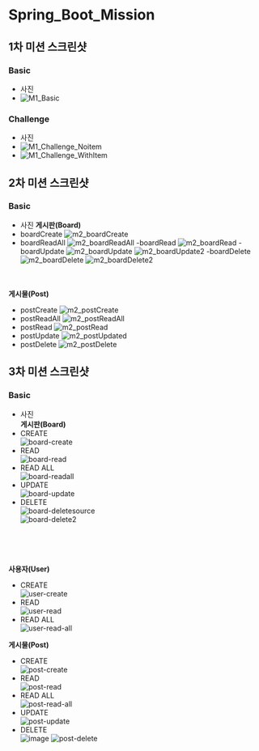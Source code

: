 # Spring_Boot_Mission  
## 1차 미션 스크린샷  
### Basic
  - 사진  
  - ![M1_Basic](https://user-images.githubusercontent.com/57223501/158011279-c45b33a1-4f59-4937-93f6-39284a3ab74a.JPG)

### Challenge
  - 사진
  - ![M1_Challenge_Noitem](https://user-images.githubusercontent.com/57223501/158011283-8291c297-49d7-442c-a47e-ea399812932f.JPG)
  - ![M1_Challenge_WithItem](https://user-images.githubusercontent.com/57223501/158011286-d3f0c313-e485-4958-96bb-9cffe30b1272.JPG)


## 2차 미션 스크린샷  
### Basic
  - 사진
  **게시판(Board)**
  - boardCreate
  ![m2_boardCreate](https://user-images.githubusercontent.com/57223501/158058004-d4c385ca-2441-47ae-a346-ce596ccebaee.JPG)
  - boardReadAll
  ![m2_boardReadAll](https://user-images.githubusercontent.com/57223501/158058032-9cdc8b7c-9cb4-4068-af0f-a0eb54ff7039.JPG)
  -boardRead
  ![m2_boardRead](https://user-images.githubusercontent.com/57223501/158058042-9f9e98be-d853-4997-9dbe-aba4871df923.JPG)
  -boardUpdate
  ![m2_boardUpdate](https://user-images.githubusercontent.com/57223501/158058074-ab385f1c-ea1d-45f9-a912-ccc14ce70e5b.JPG)
  ![m2_boardUpdate2](https://user-images.githubusercontent.com/57223501/158058077-e1813f4d-bf69-4ef0-a141-af101932e64a.JPG)
  -boardDelete
  ![m2_boardDelete](https://user-images.githubusercontent.com/57223501/158058094-602126be-8520-48dc-a67b-32e270458655.JPG)
  ![m2_boardDelete2](https://user-images.githubusercontent.com/57223501/158058096-e12620e8-16ee-48db-b300-2290352d6b5b.JPG)
  <br><br><br>
  
  **게시물(Post)**  
  - postCreate
  ![m2_postCreate](https://user-images.githubusercontent.com/57223501/158058142-9e41e5a9-74b6-46da-946a-ade159b94eda.JPG)
  - postReadAll
  ![m2_postReadAll](https://user-images.githubusercontent.com/57223501/158058153-7ec3724b-75d5-43e9-b0a8-ccfbc6a35ffb.JPG)
  - postRead
  ![m2_postRead](https://user-images.githubusercontent.com/57223501/158058158-9b199498-fd5b-418a-a8a9-274f2178541b.JPG)
  - postUpdate
  ![m2_postUpdated](https://user-images.githubusercontent.com/57223501/158058163-bf778407-c14d-418e-87d4-a13e89c43914.JPG)
  - postDelete
  ![m2_postDelete](https://user-images.githubusercontent.com/57223501/158058167-422f6771-1af8-46fd-9488-b715ba298013.JPG)


## 3차 미션 스크린샷  
### Basic
  - 사진  
  **게시판(Board)**
  - CREATE  
  ![board-create](https://user-images.githubusercontent.com/57223501/159149488-fa82425c-3301-4c1c-abf8-a9ea7ed64bb0.JPG)
  - READ  
  ![board-read](https://user-images.githubusercontent.com/57223501/159149491-c5c014b0-3560-43fc-adc0-a946627da8c2.JPG)
  - READ ALL  
  ![board-readall](https://user-images.githubusercontent.com/57223501/159149493-14ce1eb1-9aff-4bf2-8009-d689bfceb1b4.JPG)
  - UPDATE  
  ![board-update](https://user-images.githubusercontent.com/57223501/159149498-0e14ade6-b0a2-411a-8586-cd41dd08779f.JPG)
  - DELETE  
  ![board-deletesource](https://user-images.githubusercontent.com/57223501/159149503-ec547da6-9726-4a54-8fee-e94f15c7d8a1.JPG)  
  ![board-delete2](https://user-images.githubusercontent.com/57223501/159149499-a4d12b95-27f3-4f7d-8c44-f5c0e9d5f348.JPG)

  <br><br><br>


  **사용자(User)**
  - CREATE  
  ![user-create](https://user-images.githubusercontent.com/57223501/159149545-c0e47a02-dd61-4f80-9512-fbc24d1a3514.JPG)
  - READ  
  ![user-read](https://user-images.githubusercontent.com/57223501/159149547-6b06f303-1d3b-4976-82ca-96d445ed25f5.JPG)
  - READ ALL  
  ![user-read-all](https://user-images.githubusercontent.com/57223501/159149552-aa7899ba-0d14-417d-8481-adae046ab629.JPG)
  

  **게시물(Post)**  
  - CREATE  
  ![post-create](https://user-images.githubusercontent.com/57223501/159149602-a6b2750e-e908-452f-9d7e-c7592324b07c.JPG)
  - READ  
  ![post-read](https://user-images.githubusercontent.com/57223501/159149609-e9928b3f-6d2b-4727-9dc0-c0ea21ac1220.JPG)
  - READ ALL  
  ![post-read-all](https://user-images.githubusercontent.com/57223501/159149619-96807966-c2e7-48db-9466-f48b714a70b8.JPG)
  - UPDATE  
  ![post-update](https://user-images.githubusercontent.com/57223501/159149624-4a745e25-acbe-4750-83b0-099d05d3040e.JPG)
  - DELETE  
  ![image](https://user-images.githubusercontent.com/57223501/159149649-9175d56b-7994-4fe4-ab7b-e68b7b7541b0.png)
  ![post-delete](https://user-images.githubusercontent.com/57223501/159149627-302af890-2964-4737-a61e-ff1d4e824eb7.JPG)
  


